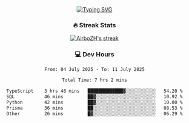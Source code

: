 
<div align="center">
  <a href="https://git.io/typing-svg"><img src="https://readme-typing-svg.demolab.com?font=Fira+Code&size=30&pause=1000&color=33F7F5&center=true&vCenter=true&width=435&lines=Hi+there+%F0%9F%91%8B+I+am+AirboZH+;Welcome+to+my+Github" alt="Typing SVG" /></a>

<h3>🔥 Streak Stats</h3>

<!-- GitHub Readme Streak Stats - https://github.com/DenverCoder1/github-readme-streak-stats -->
<p>
  <a href="https://github.com/DenverCoder1/github-readme-streak-stats">
    <img title="🔥 Get streak stats for your profile at git.io/streak-stats" alt="AirboZH's streak" src="https://streak-stats.demolab.com/?user=AirboZH&theme=monokai-metallian&hide_border=true"/>
  </a>
</p>

<h3>💻 Dev Hours</h3>
<!--START_SECTION:waka-->

```txt
From: 04 July 2025 - To: 11 July 2025

Total Time: 7 hrs 2 mins

TypeScript    3 hrs 48 mins   █████████████▓░░░░░░░░░░░   54.20 %
SQL           46 mins         ██▓░░░░░░░░░░░░░░░░░░░░░░   10.92 %
Python        42 mins         ██▓░░░░░░░░░░░░░░░░░░░░░░   10.00 %
Prisma        36 mins         ██░░░░░░░░░░░░░░░░░░░░░░░   08.53 %
Other         26 mins         █▓░░░░░░░░░░░░░░░░░░░░░░░   06.29 %
```

<!--END_SECTION:waka-->
</div>  
